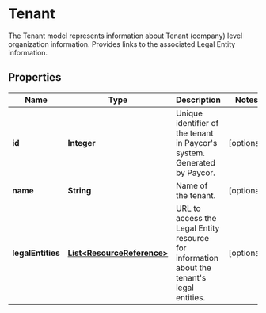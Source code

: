 

# Tenant

The Tenant model represents information about Tenant (company) level organization information. Provides links to the associated Legal Entity information.             

## Properties

| Name | Type | Description | Notes |
|------------ | ------------- | ------------- | -------------|
|**id** | **Integer** | Unique identifier of the tenant in Paycor&#39;s system. Generated by Paycor. |  [optional] |
|**name** | **String** | Name of the tenant. |  [optional] |
|**legalEntities** | [**List&lt;ResourceReference&gt;**](ResourceReference.md) | URL to access the Legal Entity resource for information about the tenant&#39;s legal entities. |  [optional] |



